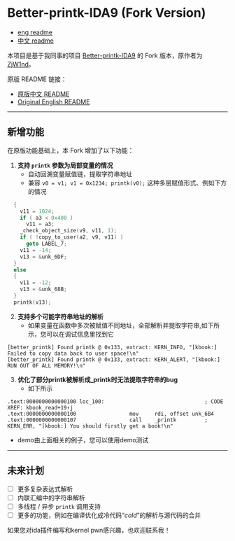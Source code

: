 # Better-printk-IDA9 (Fork Version)
- [eng readme](https://github.com/ret2ldz/Better-printk-/blob/main/README.en.md)
- [中文 readme](https://github.com/ret2ldz/Better-printk-/blob/main/README.md)


本项目是基于我同事的项目 [Better-printk-IDA9](https://github.com/ZjW1nd/Better-printk-IDA9) 的 Fork 版本，原作者为 [ZjW1nd](https://github.com/ZjW1nd)。


原版 README 链接：
- [原版中文 README](https://github.com/ZjW1nd/Better-printk-IDA9/blob/main/README.md)
- [Original English README](https://github.com/ZjW1nd/Better-printk-IDA9/blob/main/README.en.md)

---

## 新增功能

在原版功能基础上，本 Fork 增加了以下功能：

1. **支持 `printk` 参数为局部变量的情况**  
   - 自动回溯变量赋值链，提取字符串地址
   - 兼容 `v0 = v1; v1 = 0x1234; printk(v0);` 这种多层赋值形式、例如下方的情况

```c
  {
    v11 = 1024;
    if ( a3 < 0x400 )
      v11 = a3;
    _check_object_size(v9, v11, 1);
    if ( !copy_to_user(a2, v9, v11) )
      goto LABEL_7;
    v11 = -14;
    v13 = &unk_6DF;
  }
  else
  {
    v11 = -12;
    v13 = &unk_68B;
  }
  printk(v13);
```

2. **支持多个可能字符串地址的解析**  
   - 如果变量在函数中多次被赋值不同地址，全部解析并提取字符串,如下所示，您可以在调试信息里找到它

```
[better_printk] Found printk @ 0x133, extract: KERN_INFO, "[kbook:] Failed to copy data back to user space!\n"
[better_printk] Found printk @ 0x133, extract: KERN_ALERT, "[kbook:] RUN OUT OF ALL MEMORY!\n"
```

3. **优化了部分printk被解析成_printk时无法提取字符串的bug**
   - 如下所示
```
.text:0000000000000100 loc_100:                                ; CODE XREF: kbook_read+19↑j
.text:0000000000000100                 mov     rdi, offset unk_6B4
.text:0000000000000107                 call    _printk         ; KERN_ERR, "[kbook:] You should firstly get a book!\n"
```

   - demo由上面相关的例子，您可以使用demo测试
---

## 未来计划

- [ ] 更多复杂表达式解析
- [ ] 内联汇编中的字符串解析
- [ ] 多线程 / 异步 `printk` 调用支持
- [ ] 更多的功能，例如在编译优化成冷代码“_cold_”的解析与源代码的合并

如果您对ida插件编写和kernel pwn感兴趣，也欢迎联系我！
